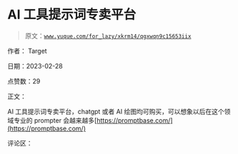 # AI 工具提示词专卖平台

> 原文：[`www.yuque.com/for_lazy/xkrm14/qgxwqn9c15653iix`](https://www.yuque.com/for_lazy/xkrm14/qgxwqn9c15653iix)

作者： Target 

日期：2023-02-28 

点赞数：29 

正文： 

AI 工具提示词专卖平台，chatgpt 或者 AI 绘图均可购买，可以想象以后在这个领域专业的 prompter 会越来越多[https://promptbase.com/](https://promptbase.com/) 

评论区： 

